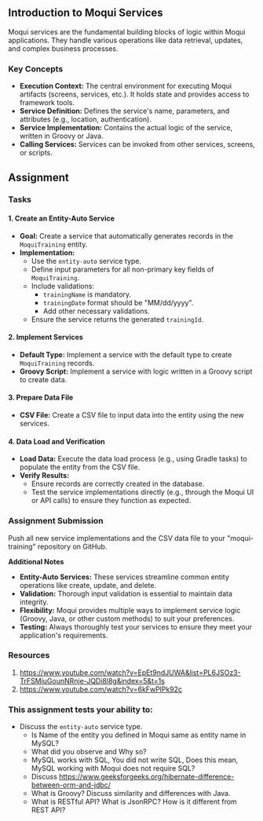 ## Introduction to Moqui Services

Moqui services are the fundamental building blocks of logic within Moqui applications. They handle various operations like data retrieval, updates, and complex business processes.

### Key Concepts

* **Execution Context:** The central environment for executing Moqui artifacts (screens, services, etc.). It holds state and provides access to framework tools.
* **Service Definition:** Defines the service's name, parameters, and attributes (e.g., location, authentication).
* **Service Implementation:** Contains the actual logic of the service, written in Groovy or Java.
* **Calling Services:** Services can be invoked from other services, screens, or scripts.

## Assignment

### Tasks

#### 1. Create an Entity-Auto Service

* **Goal:** Create a service that automatically generates records in the `MoquiTraining` entity.
* **Implementation:**
    * Use the `entity-auto` service type.
    * Define input parameters for all non-primary key fields of `MoquiTraining`.
    * Include validations:
        * `trainingName` is mandatory.
        * `trainingDate` format should be "MM/dd/yyyy".
        * Add other necessary validations.
    * Ensure the service returns the generated `trainingId`.

#### 2. Implement Services

* **Default Type:** Implement a service with the default type to create `MoquiTraining` records.
* **Groovy Script:** Implement a service with logic written in a Groovy script to create data.

#### 3. Prepare Data File

* **CSV File:** Create a CSV file to input data into the entity using the new services.

#### 4. Data Load and Verification

* **Load Data:** Execute the data load process (e.g., using Gradle tasks) to populate the entity from the CSV file.
* **Verify Results:** 
    * Ensure records are correctly created in the database.
    * Test the service implementations directly (e.g., through the Moqui UI or API calls) to ensure they function as expected.

### Assignment Submission

Push all new service implementations and the CSV data file to your "moqui-training" repository on GitHub.

**Additional Notes**

* **Entity-Auto Services:**  These services streamline common entity operations like create, update, and delete.
* **Validation:** Thorough input validation is essential to maintain data integrity.
* **Flexibility:** Moqui provides multiple ways to implement service logic (Groovy, Java, or other custom methods) to suit your preferences.
* **Testing:** Always thoroughly test your services to ensure they meet your application's requirements.

### Resources
1. https://www.youtube.com/watch?v=EpEt9ndJUWA&list=PL6JSOz3-TrFSMiuGounNRnje-JQDi8l8g&index=5&t=1s
2. https://www.youtube.com/watch?v=6kFwPlPk92c

### This assignment tests your ability to:
* Discuss the `entity-auto` service type.
  * Is Name of the entity you defined in Moqui same as entity name in MySQL? 
  * What did you observe and Why so?
  * MySQL works with SQL, You did not write SQL, Does this mean, MySQL working with Moqui does not require SQL?
  * Discuss https://www.geeksforgeeks.org/hibernate-difference-between-orm-and-jdbc/
  * What is Groovy? Discuss similarity and differences with Java.
  * What is RESTful API? What is JsonRPC? How is it different from REST API?